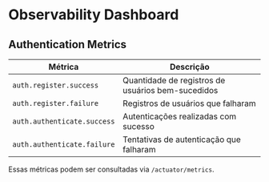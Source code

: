 # Observability Dashboard

## Authentication Metrics

| Métrica | Descrição |
| --- | --- |
| `auth.register.success` | Quantidade de registros de usuários bem-sucedidos |
| `auth.register.failure` | Registros de usuários que falharam |
| `auth.authenticate.success` | Autenticações realizadas com sucesso |
| `auth.authenticate.failure` | Tentativas de autenticação que falharam |

Essas métricas podem ser consultadas via `/actuator/metrics`.
